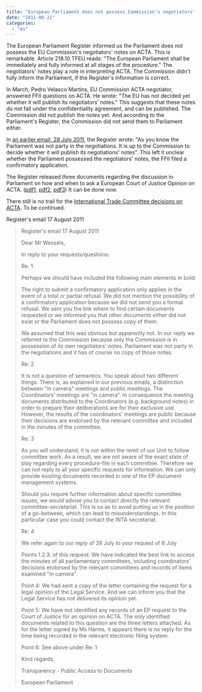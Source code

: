 ```yaml
---
title: "European Parliament does not possess Commission's negotiators' notes on ACTA"
date: "2011-08-21"
categories: 
  - "eu"
---
```


The European Parliament Register informed us the Parliament does not possess the EU Commission's negotiators' notes on ACTA. This is remarkable. Article 218.10 TFEU reads: "The European Parliament shall be immediately and fully informed at all stages of the procedure." The negotiators' notes play a role in interpreting ACTA. The Commission didn't fully inform the Parliament, if the Register's information is correct.

In March, Pedro Velasco Martins, EU Commission ACTA negotiator, answered FFII questions on ACTA. He wrote: "The EU has not decided yet whether it will publish its negotiators’ notes." This suggests that these notes do not fall under the confidentiality agreement, and can be published. The Commission did not publish the notes yet. And according to the Parliament's Register, the Commission did not send them to Parliament either.

In [an earlier email, 28 July 2011](http://acta.ffii.org/?p=697), the Register wrote: "As you know the Parliament was not party in the negotiations. It is up to the Commission to decide whether it will publish its negotiations’ notes". This left it unclear whether the Parliament possessed the negotiators' notes, the FFII filed a confirmatory application.

The Register released three documents regarding the discussion in Parliament on how and when to ask a European Court of Justice Opinion on ACTA. ([pdf1](http://people.ffii.org/~ante/acta/rule128RoP-1.pdf), [pdf2](http://people.ffii.org/~ante/acta/rule128RoP-2.pdf), [pdf3](http://people.ffii.org/~ante/acta/rule128RoP-3.pdf)) It can be done now.

There still is no trail for the [International Trade Committee decisions on ACTA](http://acta.ffii.org/?p=722). To be continued.

Register's email 17 August 2011

> Register's email 17 August 2011
> 
> Dear Mr Wessels,
> 
> In reply to your requests/questions:
> 
> Re: 1
> 
> Perhaps we should have included the following main elements in bold:
> 
> The right to submit a confirmatory application only applies in the event of a total or partial refusal. We did not mention the possibility of a confirmatory application because we did not send you a formal refusal. We sent you the link where to find certain documents requested or we informed you that other documents either did not exist or the Parliament does not possess copy of them.
> 
> We assumed that this was obvious but apparently not. In our reply we referred to the Commission because only the Commission is in possession of its own negotiators' notes. Parliament was not party in the negotiations and it has of course no copy of those notes.
> 
> Re: 2
> 
> It is not a question of semantics. You speak about two different things. There is, as explained in our previous emails, a distinction between "in camera" meetings and public meetings. The Coordinators' meetings are "in camera". In consequence the meeting documents distributed to the Coordinators (e.g. background notes) in order to prepare their deliberations are for their exclusive use. However, the results of the coordinators' meetings are public because their decisions are endorsed by the relevant committee and included in the minutes of the committee.
> 
> Re: 3
> 
> As you will understand, it is not within the remit of our Unit to follow committee work. As a result, we are not aware of the exact state of play regarding every procedure-file in each committee. Therefore we can not reply to all your specific requests for information. We can only provide existing documents recorded in one of the EP document management systems.
> 
> Should you require further information about specific committee issues, we would advise you to contact directly the relevant committee-secretariat. This is so as to avoid putting us in the position of a go-between, which can lead to misunderstandings. In this particular case you could contact the INTA secretariat.
> 
> Re: 4
> 
> We refer again to our reply of 28 July to your request of 8 July
> 
> Points 1.2.3. of this request: We have indicated the best link to access the minutes of all parliamentary committees, including coordinators' decisions endorsed by the relevant committees and records of items examined "in camera".
> 
> Point 4: We had sent a copy of the letter containing the request for a legal opinion of the Legal Service. And we can inform you that the Legal Service has not delivered its opinion yet.
> 
> Point 5: We have not identified any records of an EP request to the Court of Justice for an opinion on ACTA. The only identified documents related to this question are the three letters attached. As for the letter signed by Ms Harms, it appears there is no reply for the time being recorded in the relevant electronic filing system.
> 
> Point 6: See above under Re: 1
> 
> Kind regards,
> 
> Transparency - Public Access to Documents
> 
> European Parliament

